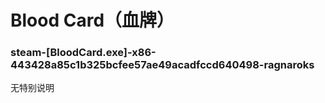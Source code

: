 # Blood Card（血牌）

### steam-[BloodCard.exe]-x86-443428a85c1b325bcfee57ae49acadfccd640498-ragnaroks
无特别说明